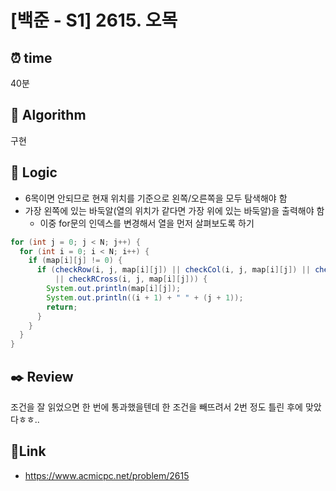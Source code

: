 # [백준 - S1] 2615. 오목
 
## ⏰  **time**
40분

## :pushpin: **Algorithm**
구현

## :round_pushpin: **Logic**
- 6목이면 안되므로 현재 위치를 기준으로 왼쪽/오른쪽을 모두 탐색해야 함
- 가장 왼쪽에 있는 바둑알(열의 위치가 같다면 가장 위에 있는 바둑알)을 출력해야 함
  - 이중 for문의 인덱스를 변경해서 열을 먼저 살펴보도록 하기
```java
for (int j = 0; j < N; j++) {
  for (int i = 0; i < N; i++) {
    if (map[i][j] != 0) {
      if (checkRow(i, j, map[i][j]) || checkCol(i, j, map[i][j]) || checkLCross(i, j, map[i][j])
          || checkRCross(i, j, map[i][j])) {
        System.out.println(map[i][j]);
        System.out.println((i + 1) + " " + (j + 1));
        return;
      }
    }
  }
}
```

## :black_nib: **Review**
조건을 잘 읽었으면 한 번에 통과했을텐데 한 조건을 빼뜨려서 2번 정도 틀린 후에 맞았다ㅎㅎ..

## 📡**Link**
- https://www.acmicpc.net/problem/2615
